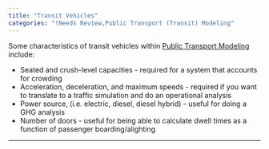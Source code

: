 ```yaml
---
title: "Transit Vehicles"
categories: "!Needs Review,Public Transport (Transit) Modeling"
---
```


Some characteristics of transit vehicles within [Public Transport Modeling](Public_Transport_Modeling) include:

-   Seated and crush-level capacities - required for a system that accounts for crowding
-   Acceleration, deceleration, and maximum speeds - required if you want to translate to a traffic simulation and do an operational analysis
-   Power source, (i.e. electric, diesel, diesel hybrid) - useful for doing a GHG analysis
-   Number of doors - useful for being able to calculate dwell times as a function of passenger boarding/alighting

------------------------------------------------------------------------

